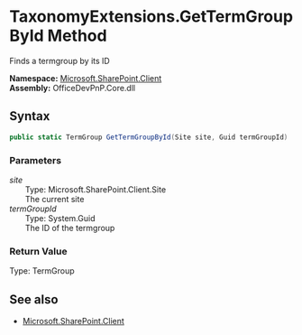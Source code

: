 # TaxonomyExtensions.GetTermGroupById Method  
Finds a termgroup by its ID  

**Namespace:** [Microsoft.SharePoint.Client](Microsoft.SharePoint.Client.md)  
**Assembly:** OfficeDevPnP.Core.dll  
## Syntax
```C#
public static TermGroup GetTermGroupById(Site site, Guid termGroupId)
```
### Parameters
*site*  
&emsp;&emsp;Type: Microsoft.SharePoint.Client.Site  
&emsp;&emsp;The current site  
*termGroupId*  
&emsp;&emsp;Type: System.Guid  
&emsp;&emsp;The ID of the termgroup  
### Return Value
Type: TermGroup  


## See also
- [Microsoft.SharePoint.Client](Microsoft.SharePoint.Client.md)
